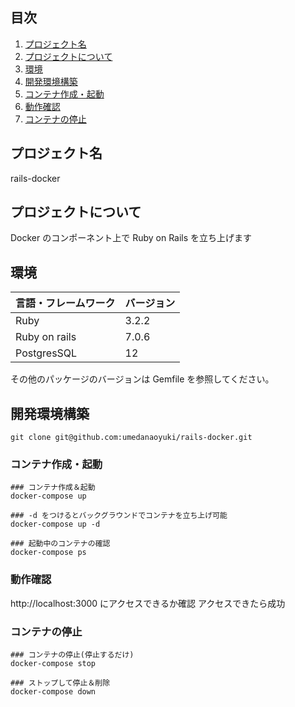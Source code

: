## 目次

1. [プロジェクト名](#プロジェクト名)
2. [プロジェクトについて](#プロジェクトについて)
3. [環境](#環境)
4. [開発環境構築](#開発環境構築)
5. [コンテナ作成・起動](#コンテナ作成・起動)
6. [動作確認](#動作確認)
7. [コンテナの停止](#コンテナの停止)

## プロジェクト名

rails-docker

## プロジェクトについて

Docker のコンポーネント上で Ruby on Rails を立ち上げます

## 環境

| 言語・フレームワーク | バージョン |
| -------------------- | ---------- |
| Ruby                 | 3.2.2      |
| Ruby on rails        | 7.0.6      |
| PostgresSQL          | 12         |

その他のパッケージのバージョンは Gemfile を参照してください。

## 開発環境構築

```
git clone git@github.com:umedanaoyuki/rails-docker.git
```

### コンテナ作成・起動

```
### コンテナ作成＆起動
docker-compose up

### -d をつけるとバックグラウンドでコンテナを立ち上げ可能
docker-compose up -d
```

```
### 起動中のコンテナの確認
docker-compose ps
```

### 動作確認

http://localhost:3000 にアクセスできるか確認
アクセスできたら成功

### コンテナの停止

```
### コンテナの停止(停止するだけ)
docker-compose stop

### ストップして停止＆削除
docker-compose down
```
